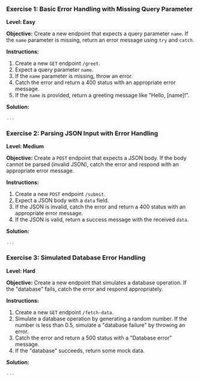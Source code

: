 ### Exercise 1: Basic Error Handling with Missing Query Parameter

**Level: Easy**

**Objective:** Create a new endpoint that expects a query parameter `name`. If the `name` parameter is missing, return an error message using `try` and `catch`.

**Instructions:**

1. Create a new `GET` endpoint `/greet`.
2. Expect a query parameter `name`.
3. If the `name` parameter is missing, throw an error.
4. Catch the error and return a 400 status with an appropriate error message.
5. If the `name` is provided, return a greeting message like "Hello, [name]!".

**Solution:**

```javascript
...
```

### Exercise 2: Parsing JSON Input with Error Handling

**Level: Medium**

**Objective:** Create a `POST` endpoint that expects a JSON body. If the body cannot be parsed (invalid JSON), catch the error and respond with an appropriate error message.

**Instructions:**

1. Create a new `POST` endpoint `/submit`.
2. Expect a JSON body with a `data` field.
3. If the JSON is invalid, catch the error and return a 400 status with an appropriate error message.
4. If the JSON is valid, return a success message with the received `data`.

**Solution:**

```javascript
...

```

### Exercise 3: Simulated Database Error Handling

**Level: Hard**

**Objective:** Create a new endpoint that simulates a database operation. If the "database" fails, catch the error and respond appropriately.

**Instructions:**

1. Create a new `GET` endpoint `/fetch-data`.
2. Simulate a database operation by generating a random number. If the number is less than 0.5, simulate a "database failure" by throwing an error.
3. Catch the error and return a 500 status with a "Database error" message.
4. If the "database" succeeds, return some mock data.

**Solution:**

```javascript
...

```
